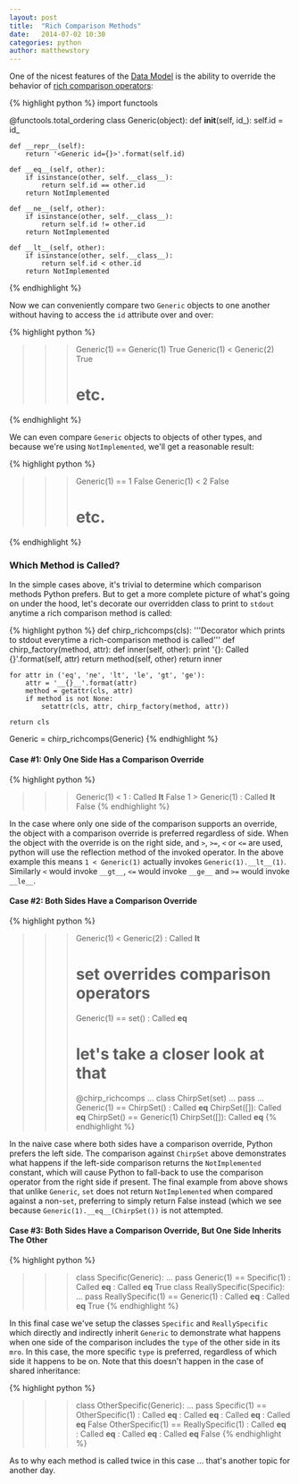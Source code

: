 ```yaml
---
layout: post
title:  "Rich Comparison Methods"
date:   2014-07-02 10:30
categories: python
author: matthewstory
---
```


One of the nicest features of the [Data Model](https://docs.python.org/2/reference/datamodel.html)
is the ability to override the behavior of
[rich comparison operators](https://docs.python.org/2/reference/datamodel.html#object.__lt__):

{% highlight python %}
import functools

@functools.total_ordering
class Generic(object):
    def __init__(self, id_):
        self.id = id_

    def __repr__(self):
        return '<Generic id={}>'.format(self.id)

    def __eq__(self, other):
        if isinstance(other, self.__class__):
            return self.id == other.id
        return NotImplemented

    def __ne__(self, other):
        if isinstance(other, self.__class__):
            return self.id != other.id
        return NotImplemented

    def __lt__(self, other):
        if isinstance(other, self.__class__):
            return self.id < other.id
        return NotImplemented
{% endhighlight %}

Now we can conveniently compare two `Generic` objects to one another without
having to access the `id` attribute over and over:

{% highlight python %}
>>> Generic(1) == Generic(1)
True
>>> Generic(1) < Generic(2)
True
>>> # etc.
{% endhighlight %}

We can even compare `Generic` objects to objects of other types, and because
we're using `NotImplemented`, we'll get a reasonable result:

{% highlight python %}
>>> Generic(1) == 1
False
>>> Generic(1) < 2
False
>>> # etc.
{% endhighlight %}

### Which Method is Called?

In the simple cases above, it's trivial to determine which comparison methods
Python prefers. But to get a more complete picture of what's going on under
the hood, let's decorate our overridden class to print to `stdout` anytime a
rich comparison method is called:

{% highlight python %}
def chirp_richcomps(cls):
    '''Decorator which prints to stdout everytime a rich-comparison method is
       called'''
    def chirp_factory(method, attr):
        def inner(self, other):
            print '{}: Called {}'.format(self, attr)
            return method(self, other)
        return inner

    for attr in ('eq', 'ne', 'lt', 'le', 'gt', 'ge'):
        attr = '__{}__'.format(attr)
        method = getattr(cls, attr)
        if method is not None:
            setattr(cls, attr, chirp_factory(method, attr))

    return cls

Generic = chirp_richcomps(Generic)
{% endhighlight %}

#### Case #1: Only One Side Has a Comparison Override

{% highlight python %}
>>> Generic(1) < 1
<Generic id=1>: Called __lt__
False
>>> 1 > Generic(1)
<Generic id=1>: Called __lt__
False
{% endhighlight %}

In the case where only one side of the comparison supports an override, the
object with a comparison override is preferred regardless of side. When
the object with the override is on the right side, and `>`, `>=`, `<` or `<=`
are used, python will use the reflection method of the invoked operator. In
the above example this means `1 < Generic(1)` actually invokes
`Generic(1).__lt__(1)`. Similarly `<` would invoke `__gt__`, `<=` would invoke
`__ge__` and `>=` would invoke `__le__`.

#### Case #2: Both Sides Have a Comparison Override

{% highlight python %}
>>> Generic(1) < Generic(2)
<Generic id=1>: Called __lt__
>>> # set overrides comparison operators
>>> Generic(1) == set()
<Generic id=1>: Called __eq__
>>> # let's take a closer look at that
>>> @chirp_richcomps
... class ChirpSet(set)
...     pass
...
>>> Generic(1) == ChirpSet()
<Generic id=1>: Called __eq__
ChirpSet([]): Called __eq__
>>> ChirpSet() == Generic(1)
ChirpSet([]): Called __eq__
{% endhighlight %}

In the naive case where both sides have a comparison override, Python prefers
the left side. The comparison against `ChirpSet` above demonstrates what
happens if the left-side comparison returns the `NotImplemented` constant,
which will cause Python to fall-back to use the comparison operator from the
right side if present. The final example from above shows that unlike
`Generic`, `set` does not return `NotImplemented` when compared against a
non-`set`, preferring to simply return False instead (which we see because
`Generic(1).__eq__(ChirpSet())` is not attempted.

#### Case #3: Both Sides Have a Comparison Override, But One Side Inherits The Other

{% highlight python %}
>>> class Specific(Generic):
...     pass
>>> Generic(1) == Specific(1)
<Specific id=1>: Called __eq__
<Generic id=1>: Called __eq__
True
>>> class ReallySpecific(Specific):
...     pass
>>> ReallySpecific(1) == Generic(1)
<ReallySpecific id=1>: Called __eq__
<Generic id=1>: Called __eq__
True
{% endhighlight %}

In this final case we've setup the classes `Specific` and `ReallySpecific`
which directly and indirectly inherit `Generic` to demonstrate what happens
when one side of the comparison includes the `type` of the other side in its
`mro`. In this case, the more specific `type` is preferred, regardless of
which side it happens to be on. Note that this doesn't happen in the case of
shared inheritance:

{% highlight python %}
>>> class OtherSpecific(Generic):
...     pass
>>> Specific(1) == OtherSpecific(1)
<Specific id=1>: Called __eq__
<OtherSpecific id=1>: Called __eq__
<OtherSpecific id=1>: Called __eq__
<Specific id=1>: Called __eq__
False
>>> OtherSpecific(1) == ReallySpecific(1)
<OtherSpecific id=1>: Called __eq__
<ReallySpecific id=1>: Called __eq__
<ReallySpecific id=1>: Called __eq__
<OtherSpecific id=1>: Called __eq__
False
{% endhighlight %}

As to why each method is called twice in this case ... that's another topic
for another day.
